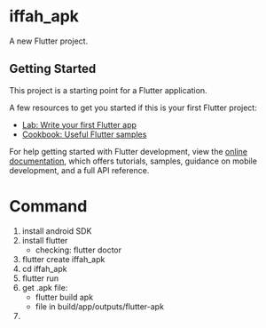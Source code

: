 # iffah_apk

A new Flutter project.

## Getting Started

This project is a starting point for a Flutter application.

A few resources to get you started if this is your first Flutter project:

- [Lab: Write your first Flutter app](https://docs.flutter.dev/get-started/codelab)
- [Cookbook: Useful Flutter samples](https://docs.flutter.dev/cookbook)

For help getting started with Flutter development, view the
[online documentation](https://docs.flutter.dev/), which offers tutorials,
samples, guidance on mobile development, and a full API reference.

# Command
1. install android SDK
2. install flutter
    - checking: flutter doctor
3. flutter create iffah_apk
4. cd iffah_apk
5. flutter run
6. get .apk file: 
    - flutter build apk
    - file in build/app/outputs/flutter-apk
7. 
